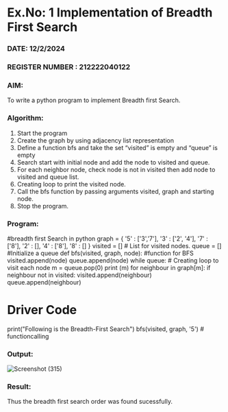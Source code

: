 # Ex.No: 1  Implementation of Breadth First Search 
### DATE: 12/2/2024                                                                           
### REGISTER NUMBER : 212222040122
### AIM: 
To write a python program to implement Breadth first Search. 
### Algorithm:
1. Start the program
2. Create the graph by using adjacency list representation
3. Define a function bfs and take the set “visited” is empty and “queue” is empty
4. Search start with initial node and add the node to visited and queue.
5. For each neighbor node, check node is not in visited then add node to visited and queue list.
6.  Creating loop to print the visited node.
7.   Call the bfs function by passing arguments visited, graph and starting node.
8.   Stop the program.
### Program:
#breadth first Search in python 
graph = {
 '5' : ['3','7'],
 '3' : ['2', '4'],
 '7' : ['8'],
 '2' : [],
 '4' : ['8'],
 '8' : []
 }
visited = [] # List for visited nodes.
queue = []     #Initialize a queue
def bfs(visited, graph, node): #function for BFS
  visited.append(node)
  queue.append(node)
  while queue:          # Creating loop to visit each node
    m = queue.pop(0) 
    print (m) 
    for neighbour in graph[m]:
      if neighbour not in visited:
        visited.append(neighbour)
       	queue.append(neighbour)
# Driver Code
print("Following is the Breadth-First Search")
bfs(visited, graph, '5')    # functioncalling
### Output:
![Screenshot (315)](https://github.com/Praveenanagaraji22/AI_Lab_2023-24/assets/119393514/f1df5639-0075-4dc9-89c5-55af0fe817f1)
### Result:
Thus the breadth first search order was found sucessfully.
